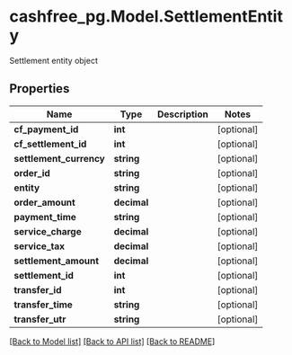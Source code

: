 # cashfree_pg.Model.SettlementEntity
Settlement entity object

## Properties

Name | Type | Description | Notes
------------ | ------------- | ------------- | -------------
**cf_payment_id** | **int** |  | [optional] 
**cf_settlement_id** | **int** |  | [optional] 
**settlement_currency** | **string** |  | [optional] 
**order_id** | **string** |  | [optional] 
**entity** | **string** |  | [optional] 
**order_amount** | **decimal** |  | [optional] 
**payment_time** | **string** |  | [optional] 
**service_charge** | **decimal** |  | [optional] 
**service_tax** | **decimal** |  | [optional] 
**settlement_amount** | **decimal** |  | [optional] 
**settlement_id** | **int** |  | [optional] 
**transfer_id** | **int** |  | [optional] 
**transfer_time** | **string** |  | [optional] 
**transfer_utr** | **string** |  | [optional] 

[[Back to Model list]](../README.md#documentation-for-models) [[Back to API list]](../README.md#documentation-for-api-endpoints) [[Back to README]](../README.md)

